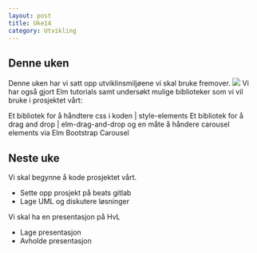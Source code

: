 ```yaml
---
layout: post
title: Uke14
category: Utvikling
---
```

## Denne uken
Denne uken har vi satt opp utviklinsmiljøene vi skal bruke fremover.
![]({{site.baseurl}}/assets/img/conductor.gif)
Vi har også gjort Elm tutorials samt undersøkt mulige biblioteker som vi vil
bruke i prosjektet vårt:

Et bibliotek for å håndtere css i koden | style-elements
Et bibliotek for å drag and drop | elm-drag-and-drop
og en måte å håndere carousel elements via Elm Bootstrap Carousel

## Neste uke
Vi skal begynne å kode prosjektet vårt.
- Sette opp prosjekt på beats gitlab
- Lage UML og diskutere løsninger

Vi skal ha en presentasjon på HvL
- Lage presentasjon
- Avholde presentasjon
